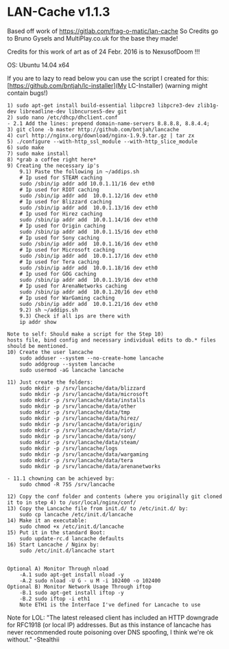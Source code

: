 LAN-Cache v1.1.3
==============

Based off work of https://gitlab.com/frag-o-matic/lan-cache
So Credits go to Bruno Gysels and MultiPlay.co.uk for the base they made!

Credits for this work of art as of 24 Febr. 2016 is to NexusofDoom !!!

OS: Ubuntu 14.04 x64

If you are to lazy to read below you can use the script I created for this: [https://github.com/bntjah/lc-installer](My LC-Installer) (warning might contain bugs!)

	1) sudo apt-get install build-essential libpcre3 libpcre3-dev zlib1g-dev libreadline-dev libncurses5-dev git
	2) sudo nano /etc/dhcp/dhclient.conf
	- 2.1 Add the lines: prepend domain-name-servers 8.8.8.8, 8.8.4.4;
	3) git clone -b master http://github.com/bntjah/lancache
	4) curl http://nginx.org/download/nginx-1.9.9.tar.gz | tar zx
	5) ./configure --with-http_ssl_module --with-http_slice_module
	6) sudo make
	7) sudo make install
	8) *grab a coffee right here*
	9) Creating the necessary ip's
		9.1) Paste the following in ~/addips.sh
		# Ip used for STEAM caching
		sudo /sbin/ip addr add 10.0.1.11/16 dev eth0
		# Ip used for RIOT caching
		sudo /sbin/ip addr add  10.0.1.12/16 dev eth0
		# Ip used for Blizzard caching
		sudo /sbin/ip addr add  10.0.1.13/16 dev eth0
		# Ip used for Hirez caching
		sudo /sbin/ip addr add  10.0.1.14/16 dev eth0
		# Ip used for Origin caching
		sudo /sbin/ip addr add  10.0.1.15/16 dev eth0
		# Ip used for Sony caching
		sudo /sbin/ip addr add  10.0.1.16/16 dev eth0
		# Ip used for Microsoft caching
		sudo /sbin/ip addr add  10.0.1.17/16 dev eth0
		# Ip used for Tera caching
		sudo /sbin/ip addr add  10.0.1.18/16 dev eth0
		# Ip used for GOG caching
		sudo /sbin/ip addr add  10.0.1.19/16 dev eth0
		# Ip used for ArenaNetworks caching
		sudo /sbin/ip addr add  10.0.1.20/16 dev eth0
		# Ip used for WarGaming caching
		sudo /sbin/ip addr add  10.0.1.21/16 dev eth0
		9.2) sh ~/addips.sh
		9.3) Check if all ips are there with
		ip addr show

	Note to self: Should make a script for the Step 10)
	hosts file, bind config and necessary individual edits to db.* files should be mentioned.
	10) Create the user lancache
		sudo adduser --system --no-create-home lancache
		sudo addgroup --system lancache
		sudo usermod -aG lancache lancache
	
	11) Just create the folders:
		sudo mkdir -p /srv/lancache/data/blizzard
		sudo mkdir -p /srv/lancache/data/microsoft
		sudo mkdir -p /srv/lancache/data/installs
		sudo mkdir -p /srv/lancache/data/other
		sudo mkdir -p /srv/lancache/data/tmp
		sudo mkdir -p /srv/lancache/data/hirez/
		sudo mkdir -p /srv/lancache/data/origin/
		sudo mkdir -p /srv/lancache/data/riot/
		sudo mkdir -p /srv/lancache/data/sony/
		sudo mkdir -p /srv/lancache/data/steam/
		sudo mkdir -p /srv/lancache/logs
		sudo mkdir -p /srv/lancache/data/wargaming
		sudo mkdir -p /srv/lancache/data/tera
		sudo mkdir -p /srv/lancache/data/arenanetworks
		
	- 11.1 chowning can be achieved by: 
		sudo chmod -R 755 /srv/lancache

	12) Copy the conf folder and contents (where you originally git cloned it to in step 4) to /usr/local/nginx/conf/
	13) Copy the Lancache file from init.d/ to /etc/init.d/ by:
		sudo cp lancache /etc/init.d/lancache
	14) Make it an executable:
		sudo chmod +x /etc/init.d/lancache
	15) Put it in the standard Boot:
		sudo update-rc.d lancache defaults
	16) Start Lancache / Nginx by:
		sudo /etc/init.d/lancache start
	

	Optional A) Monitor Through nload
		-A.1 sudo apt-get install nload -y
		-A.2 sudo nload -U G - u M -i 102400 -o 102400
	Optional B) Monitor Network Usage Through iftop
		-B.1 sudo apt-get install iftop -y
		-B.2 sudo iftop -i eth1
		Note ETH1 is the Interface I've defined for Lancache to use
		
Note for LOL:
"The latest released client has included an HTTP downgrade for RFC1918 (or local IP) addresses. But as this instance of lancache has never recommended route poisoning over DNS spoofing, I think we're ok without." -Stealthii
